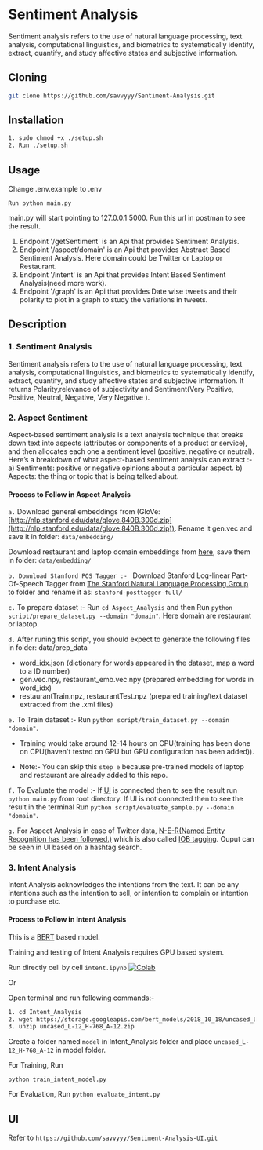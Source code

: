 # Sentiment Analysis

Sentiment analysis refers to the use of natural language processing, text analysis, computational linguistics, and biometrics to systematically identify, extract, quantify, and study affective states and subjective information.



## Cloning

```bash
git clone https://github.com/savvyyy/Sentiment-Analysis.git
```

## Installation

```bash
1. sudo chmod +x ./setup.sh
2. Run ./setup.sh
```
## Usage
Change .env.example to .env
```
Run python main.py 
```
main.py will start pointing to 127.0.0.1:5000. Run this url in postman to see the result.

1. Endpoint '/getSentiment' is an Api that provides Sentiment Analysis.
2. Endpoint '/aspect/domain' is an Api that provides Abstract Based Sentiment Analysis. Here domain could be Twitter or Laptop or Restaurant.
3. Endpoint '/intent' is an Api that provides Intent Based Sentiment Analysis(need more work).
4. Endpoint '/graph' is an Api that provides Date wise tweets and their polarity to plot in a graph to study the variations in tweets.

## Description

### 1. Sentiment Analysis 

Sentiment analysis refers to the use of natural language processing, text analysis, computational linguistics, and biometrics to systematically identify, extract, quantify, and study affective states and subjective information. It returns Polarity,relevance of subjectivity and Sentiment(Very Positive, Positive, Neutral, Negative, Very Negative ).

### 2. Aspect Sentiment

Aspect-based sentiment analysis is a text analysis technique that breaks down text into aspects (attributes or components of a product or service), and then allocates each one a sentiment level (positive, negative or neutral).
Here’s a breakdown of what aspect-based sentiment analysis can extract :- a) Sentiments: positive or negative opinions about a particular aspect.
b) Aspects: the thing or topic that is being talked about.

#### Process to Follow in Aspect Analysis
```a.``` Download general embeddings from (GloVe:[http://nlp.stanford.edu/data/glove.840B.300d.zip](http://nlp.stanford.edu/data/glove.840B.300d.zip)). Rename it gen.vec and save it in folder: ```data/embedding/```

Download restaurant and laptop domain embeddings from [here](https://drive.google.com/open?id=1gkeGnS-4_RufCjHu65FCq1zFORzdYmqy), save them in folder: ```data/embedding/```

```b. Download Stanford POS Tagger :- ``` Download Stanford Log-linear Part-Of-Speech Tagger from [The Stanford Natural Language Processing Group](https://nlp.stanford.edu/software/tagger.shtml#Download) to folder and rename it as: ```stanford-posttagger-full/```

```c.``` To prepare dataset :- Run ```cd Aspect_Analysis``` and then Run ```python script/prepare_dataset.py --domain "domain"```. Here domain are restaurant or laptop.

```d.``` After runing this script, you should expect to generate the following files in folder: data/prep_data

 - word_idx.json (dictionary for words appeared in the dataset, map a word to a ID number)
- gen.vec.npy, restaurant_emb.vec.npy (prepared embedding for words in word_idx)
- restaurantTrain.npz, restaurantTest.npz (prepared training/text dataset extracted from the .xml files)

```e.``` To Train dataset :- Run ```python script/train_dataset.py --domain "domain"```.

- Training would take around 12-14 hours on CPU(training has been done on CPU(haven't tested on GPU but GPU configuration has been added)).

- Note:- You can skip this ```step e``` because pre-trained models of laptop and restaurant are already added to this repo.

```f.``` To Evaluate the model :- If [UI](https://github.com/savvyyy/Sentiment-Analysis-UI.git) is connected then to see the result run ```python main.py``` from root directory. If UI is not connected then to see the result in the terminal Run ```python script/evaluate_sample.py --domain "domain"```.

```g.``` For Aspect Analysis in case of Twitter data, [N-E-R(Named Entity Recognition has been followed.)](https://en.wikipedia.org/wiki/Inside%E2%80%93outside%E2%80%93beginning_(tagging)) which is also called [IOB tagging](https://en.wikipedia.org/wiki/Inside%E2%80%93outside%E2%80%93beginning_(tagging)). Ouput can be seen in UI based on a hashtag search.

### 3. Intent Analysis

Intent Analysis acknowledges the intentions from the text. It can be any intentions such as the intention to sell, or intention to complain or intention to purchase etc.

#### Process to Follow in Intent Analysis

This is a [BERT](https://github.com/google-research/bert) based model.

Training and testing of Intent Analysis requires GPU based system.
 
Run directly cell by cell ```intent.ipynb``` [![Colab](https://colab.research.google.com/assets/colab-badge.svg)](https://github.com/savvyyy/Aspect-Intent-Sentiment-Analysis/blob/master/Intent_Analysis/intent_analysis.ipynb)

Or

Open terminal and run following commands:- 

```bash
1. cd Intent_Analysis
2. wget https://storage.googleapis.com/bert_models/2018_10_18/uncased_L-12_H-768_A-12.zip
3. unzip uncased_L-12_H-768_A-12.zip
```

Create a folder named ```model``` in Intent_Analysis folder and place ```uncased_L-12_H-768_A-12``` in model folder.

For Training, Run

```python train_intent_model.py```

For Evaluation, Run
```python evaluate_intent.py```

## UI
Refer to ```https://github.com/savvyyy/Sentiment-Analysis-UI.git``` 